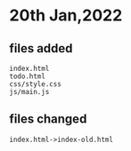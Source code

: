 # 20th Jan,2022

## files added

```
index.html
todo.html
css/style.css
js/main.js
```

## files changed

```
index.html->index-old.html
```
